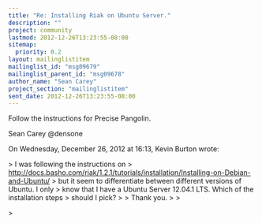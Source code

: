 ```yaml
---
title: "Re: Installing Riak on Ubuntu Server."
description: ""
project: community
lastmod: 2012-12-26T13:23:55-08:00
sitemap:
  priority: 0.2
layout: mailinglistitem
mailinglist_id: "msg09679"
mailinglist_parent_id: "msg09678"
author_name: "Sean Carey"
project_section: "mailinglistitem"
sent_date: 2012-12-26T13:23:55-08:00
---
```



Follow the instructions for Precise Pangolin. 


Sean Carey
@densone


On Wednesday, December 26, 2012 at 16:13, Kevin Burton wrote:

&gt; I was following the instructions on 
&gt; http://docs.basho.com/riak/1.2.1/tutorials/installation/Installing-on-Debian-and-Ubuntu/
&gt; but it seem to differentiate between different versions of Ubuntu. I only 
&gt; know that I have a Ubuntu Server 12.04.1 LTS. Which of the installation steps 
&gt; should I pick?
&gt; 
&gt; Thank you. 
&gt; 
&gt; 
 
&gt; 

